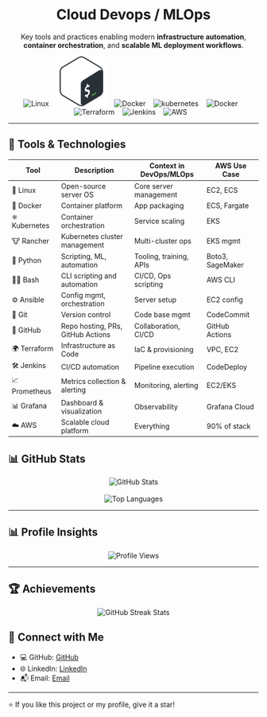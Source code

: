 <h1 align="center">Cloud Devops / MLOps</h1>

<p align="center">
  Key tools and practices enabling modern <strong>infrastructure automation</strong>, <strong>container orchestration</strong>, and <strong>scalable ML deployment workflows</strong>.
</p>


<p align="center">
  <img src="https://upload.wikimedia.org/wikipedia/commons/a/af/Tux.png" alt="Linux" width="100"/>
  &nbsp;&nbsp;
  <img src="https://raw.githubusercontent.com/devicons/devicon/master/icons/bash/bash-original.svg" alt="Bash" width="100"/>
  &nbsp;&nbsp;
  <img src="https://www.vectorlogo.zone/logos/docker/docker-official.svg" alt="Docker" width="100"/>
  &nbsp;&nbsp;
  <img src="https://upload.wikimedia.org/wikipedia/commons/thumb/3/39/Kubernetes_logo_without_workmark.svg/2109px-Kubernetes_logo_without_workmark.svg.png" alt="kubernetes" width="100"/>
   &nbsp;&nbsp;
  <img src="https://upload.wikimedia.org/wikipedia/commons/0/05/Ansible_Logo.png" alt="Docker" width="100"/>
  &nbsp;&nbsp;
  <img src="https://static-00.iconduck.com/assets.00/terraform-icon-1803x2048-hodrzd3t.png" alt="Terraform" width="100"/>
    &nbsp;&nbsp;
  <img src="https://upload.wikimedia.org/wikipedia/commons/thumb/e/e9/Jenkins_logo.svg/1200px-Jenkins_logo.svg.png" alt="Jenkins" width="100"/>
    &nbsp;&nbsp;
  <img src="https://upload.wikimedia.org/wikipedia/commons/5/5c/AWS_Simple_Icons_AWS_Cloud.svg" alt="AWS" width="150"/>
  &nbsp;&nbsp;
  





</p>

---


## 🧰 Tools & Technologies
<p align="center">

| Tool          | Description                       | Context in DevOps/MLOps | AWS Use Case     |
| ------------- | --------------------------------- | ----------------------- | ---------------- |
| 🐧 Linux      | Open-source server OS             | Core server management  | EC2, ECS         |
| 🐳 Docker     | Container platform                | App packaging           | ECS, Fargate     |
| ⎈ Kubernetes  | Container orchestration           | Service scaling         | EKS              |
| 🐮 Rancher    | Kubernetes cluster management     | Multi-cluster ops       | EKS mgmt         |
| 🐍 Python     | Scripting, ML, automation         | Tooling, training, APIs | Boto3, SageMaker |
| 🧑‍💻 Bash    | CLI scripting and automation      | CI/CD, Ops scripting    | AWS CLI          |
| ⚙️ Ansible    | Config mgmt, orchestration        | Server setup            | EC2 config       |
| 🔐 Git        | Version control                   | Code base mgmt          | CodeCommit       |
| 🧭 GitHub     | Repo hosting, PRs, GitHub Actions | Collaboration, CI/CD    | GitHub Actions   |
| 🌍 Terraform  | Infrastructure as Code            | IaC & provisioning      | VPC, EC2         |
| 🛠️ Jenkins   | CI/CD automation                  | Pipeline execution      | CodeDeploy       |
| 📈 Prometheus | Metrics collection & alerting     | Monitoring, alerting    | EC2/EKS          |
| 📊 Grafana    | Dashboard & visualization         | Observability           | Grafana Cloud    |
| ☁️ AWS        | Scalable cloud platform           | Everything              | 90% of stack     |



## 📊 GitHub Stats

<p align="center">
  <img src="https://github-readme-stats.vercel.app/api?username=R7Murat&show_icons=true&count_private=true&theme=tokyonight" alt="GitHub Stats" width="480"/>
  <br><br>
  <img src="https://github-readme-stats.vercel.app/api/top-langs/?username=R7Murat&layout=compact&theme=tokyonight" alt="Top Languages" width="300"/>
</p>


---

## 📊 Profile Insights

<p align="center">
  <img src="https://komarev.com/ghpvc/?username=R7Murat&label=Profile%20Views&color=blue&style=flat" alt="Profile Views"/>
</p>


---

## 🏆 Achievements
<p align="center">
  <img src="https://streak-stats.demolab.com?user=R7Murat&theme=radical&hide_border=true" alt="GitHub Streak Stats"/>
</p>


## 🔗 Connect with Me

- 💻 GitHub: [GitHub](https://github.com/R7Murat)
- 🌐 LinkedIn: [LinkedIn](https://www.linkedin.com/in/murat-a-7236441b)
- 📬 Email: [Email](mailto:arseven.murat@gmail.com)
---

⭐️ If you like this project or my profile, give it a star!  

